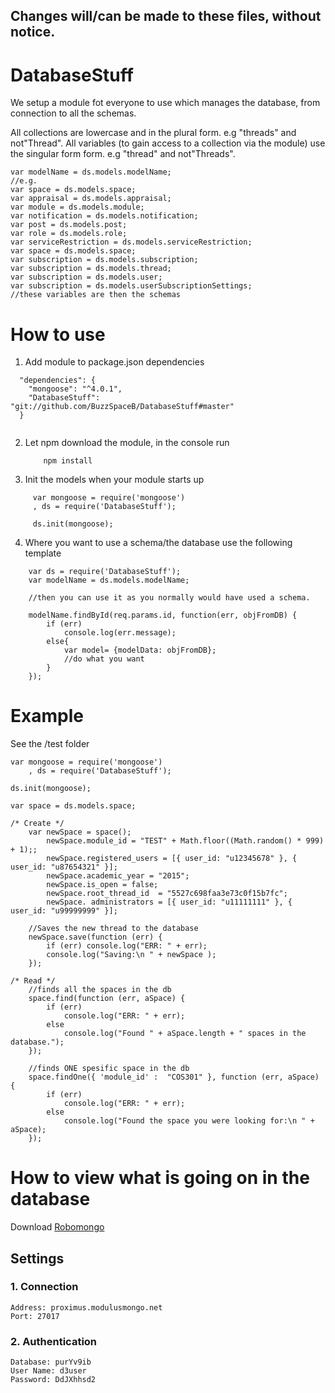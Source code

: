 ## Changes will/can be made to these files, without notice.

# DatabaseStuff
We setup a module fot everyone to use which manages the database, from connection to all the schemas.

All collections are lowercase and in the plural form. e.g "threads" and not"Thread".
All variables (to gain access to a collection via the module) use the singular form form. e.g "thread" and not"Threads".
```
var modelName = ds.models.modelName;
//e.g.
var space = ds.models.space;
var appraisal = ds.models.appraisal;
var module = ds.models.module;
var notification = ds.models.notification;
var post = ds.models.post;
var role = ds.models.role;
var serviceRestriction = ds.models.serviceRestriction;
var space = ds.models.space;
var subscription = ds.models.subscription;
var subscription = ds.models.thread;
var subscription = ds.models.user;
var subscription = ds.models.userSubscriptionSettings;
//these variables are then the schemas 
```

# How to use
1. Add module to package.json dependencies
```
  "dependencies": {
    "mongoose": "^4.0.1",
    "DatabaseStuff": "git://github.com/BuzzSpaceB/DatabaseStuff#master"
  }
    
```
2. Let npm download the module, in the console run
    ```
        npm install
    ```
3. Init the models when your module starts up
```
     var mongoose = require('mongoose')
     , ds = require('DatabaseStuff');

     ds.init(mongoose);
```
4. Where you want to use a schema/the database use the following template
```
    var ds = require('DatabaseStuff');
    var modelName = ds.models.modelName;

    //then you can use it as you normally would have used a schema.

    modelName.findById(req.params.id, function(err, objFromDB) {
        if (err)
            console.log(err.message);
        else{
            var model= {modelData: objFromDB};
            //do what you want
        }
    });
```
# Example
See the /test folder
```
var mongoose = require('mongoose')
    , ds = require('DatabaseStuff');

ds.init(mongoose);

var space = ds.models.space;

/* Create */
    var newSpace = space();
        newSpace.module_id = "TEST" + Math.floor((Math.random() * 999) + 1);;
        newSpace.registered_users = [{ user_id: "u12345678" }, { user_id: "u87654321" }];
        newSpace.academic_year = "2015";
        newSpace.is_open = false;
        newSpace.root_thread_id	 = "5527c698faa3e73c0f15b7fc";
        newSpace. administrators = [{ user_id: "u11111111" }, { user_id: "u99999999" }];

    //Saves the new thread to the database
    newSpace.save(function (err) {
        if (err) console.log("ERR: " + err);
        console.log("Saving:\n " + newSpace );
    });

/* Read */
    //finds all the spaces in the db
    space.find(function (err, aSpace) {
        if (err)
            console.log("ERR: " + err);
        else
            console.log("Found " + aSpace.length + " spaces in the database.");
    });

    //finds ONE spesific space in the db
    space.findOne({ 'module_id' :  "COS301" }, function (err, aSpace) {
        if (err)
            console.log("ERR: " + err);
        else
            console.log("Found the space you were looking for:\n " + aSpace);
    });
```

# How to view what is going on in the database
Download [Robomongo](http://robomongo.org/)
## Settings
### 1. Connection
    Address: proximus.modulusmongo.net
    Port: 27017
### 2. Authentication
```
Database: purYv9ib
User Name: d3user
Password: DdJXhhsd2
```
